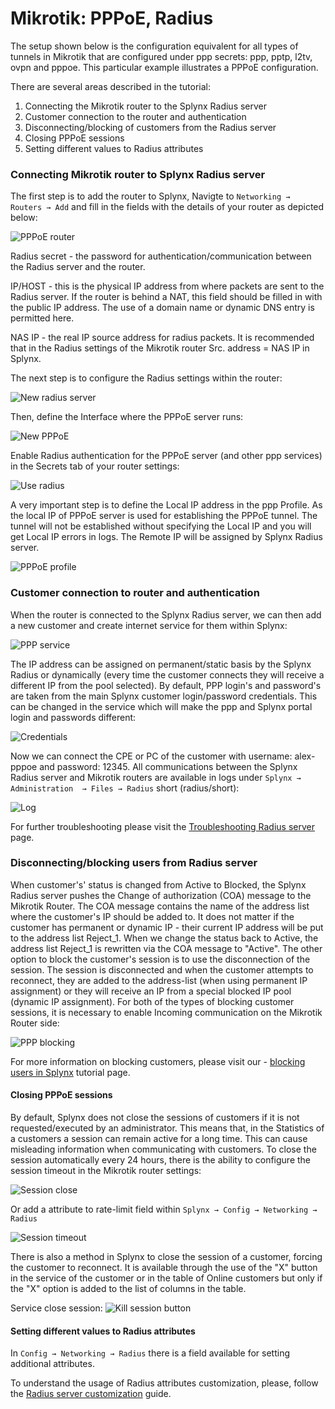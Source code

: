 Mikrotik: PPPoE, Radius
==========

The setup shown below is the configuration equivalent for all types of tunnels in Mikrotik that are configured under ppp secrets: ppp, pptp, l2tv, ovpn and pppoe. This particular example illustrates a PPPoE configuration.

There are several areas described in the tutorial:

1. Connecting the Mikrotik router to the Splynx Radius server
2. Customer connection to the router and authentication
3. Disconnecting/blocking of customers from the Radius server
4. Closing PPPoE sessions
5. Setting different values to Radius attributes


### Connecting Mikrotik router to Splynx Radius server

The first step is to add the router to Splynx, Navigte to `Networking → Routers → Add` and fill in the fields with the details of your router as depicted below:

![PPPoE router](ppp_new_router.png)


Radius secret - the password for authentication/communication between the Radius server and the router.

IP/HOST - this is the physical IP address from where packets are sent to the Radius server. If the router is behind a NAT, this field should be filled in with the public IP address. The use of a domain name or dynamic DNS entry is permitted here.

NAS IP - the real IP source address for radius packets. It is recommended that in the Radius settings of the Mikrotik router Src. address = NAS IP in Splynx.

The next step is to configure the Radius settings within the router:

![New radius server](ppp_mikrotik_1.png)


Then, define the Interface where the PPPoE server runs:

![New PPPoE](ppp_mikrotik_2.png)


Enable Radius authentication for the PPPoE server (and other ppp services) in the Secrets tab of your router settings:

![Use radius](ppp_mikrotik_3.png)


A very important step is to define the Local IP address in the ppp Profile. As the local IP of PPPoE server is used for establishing the PPPoE tunnel. The tunnel will not be established without specifying the Local IP and you will get Local IP errors in logs. The Remote IP will be assigned by Splynx Radius server.

![PPPoE profile](ppp_mikrotik_4.png)


### Customer connection to router and authentication

When the router is connected to the Splynx Radius server, we can then add a new customer and create internet service for them within Splynx:

![PPP service](ppp_service.png)


The IP address can be assigned on permanent/static basis by the Splynx Radius or dynamically (every time the customer connects they will receive a different IP from the  pool selected). By default, PPP login's and password's are taken from the main Splynx customer login/password credentials. This can be changed in the service which will make the ppp and Splynx portal login and passwords different:

![Credentials](ppp_service_credentials.png)


Now we can connect the CPE or PC of the customer with username: alex-pppoe and password: 12345. All communications between the Splynx Radius server and Mikrotik routers are available in logs under `Splynx → Administration  → Files → Radius` short (radius/short):

![Log](radius_log.png)

For further troubleshooting please visit the  [Troubleshooting Radius server](networking/troubleshooting_radius/troubleshooting_radius.md) page.


### Disconnecting/blocking users from Radius server

When customer's' status is changed from Active to Blocked, the Splynx Radius server pushes the Change of authorization (COA) message to the Mikrotik Router. The COA message contains the name of the address list where the customer's IP should be added to. It does not matter if the customer has permanent or dynamic IP - their current IP address will be put to the address list Reject_1. When we change the status back to Active, the address list Reject_1 is rewritten via the COA message to "Active". The other option to block the customer's session is to use the disconnection of the session. The session is disconnected and when the customer attempts to reconnect, they are added to the address-list (when using permanent IP assignment) or they will receive an IP from a special blocked IP pool (dynamic IP assignment). For both of the types of blocking customer sessions, it is necessary to enable Incoming communication on the Mikrotik Router side:

![PPP blocking](ppp_blocking.png)

For more information on blocking customers, please visit our - [blocking users in Splynx](networking/authentication_users/blocking_customers/blocking_customer.md) tutorial page.



#### Closing PPPoE sessions

By default, Splynx does not close the sessions of customers if it is not requested/executed by an administrator. This means that, in the Statistics of a customers a session can remain active for a long time. This can cause misleading information when communicating with customers. To close the session automatically every 24 hours, there is the ability to configure the session timeout in the Mikrotik router settings:

![Session close](ppp_session_close.png)

Or add a attribute to rate-limit field within `Splynx → Config → Networking → Radius`

![Session timeout](session_timeout.png)

There is also a method in Splynx to close the session of a customer, forcing the customer to reconnect. It is available through the use of the "X" button in the service of the customer or in the table of Online customers but only if the "X" option is added to the list of columns in the table.

Service close session:
![Kill session button](ppp_kill_session_1.png)


#### Setting different values to Radius attributes

In `Config → Networking → Radius` there is a field available for setting additional attributes.

To understand the usage of Radius attributes customization, please, follow the [Radius server customization](networking/radius_customization/radius_customization.md) guide.
